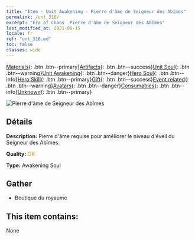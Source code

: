 ```yaml
---
title: "Item - Unit Awakening - Pierre d'âme de Seigneur des Abîmes"
permalink: /unt_316/
excerpt: "Era of Chaos  Pierre d'âme de Seigneur des Abîmes"
last_modified_at: 2021-06-15
locale: fr
ref: "unt_316.md"
toc: false
classes: wide
---
```

 [Materials](/ItemsFR/){: .btn .btn--primary}[Artifacts](/ItemsFR/Artifacts/){: .btn .btn--success}[Unit Soul](/ItemsFR/UnitSoul/){: .btn .btn--warning}[Unit Awakening](/ItemsFR/UnitAwakening/){: .btn .btn--danger}[Hero Soul](/ItemsFR/HeroSoul/){: .btn .btn--info}[Hero Skill](/ItemsFR/HeroSkill/){: .btn .btn--primary}[Gift](/ItemsFR/Gift/){: .btn .btn--success}[Event related](/ItemsFR/Events/){: .btn .btn--warning}[Avatars](/ItemsFR/Avatars/){: .btn .btn--danger}[Consumables](/ItemsFR/Consumables/){: .btn .btn--info}[Unknown](/ItemsFR/Unknown/){: .btn .btn--primary}

 ![Pierre d'âme de Seigneur des Abîmes](/images/u/tia_diyulingzhu.jpg)

## Détails
 **Description:** Pierre d'âme requise pour améliorer le niveau d'éveil du Seigneur des Abîmes.

 **Quality:** <span style="color: #FF8C00">OK</span>

 **Type:** Awakening Soul

## Gather

*    Boutique du royaume 

## This item contains:

  None

